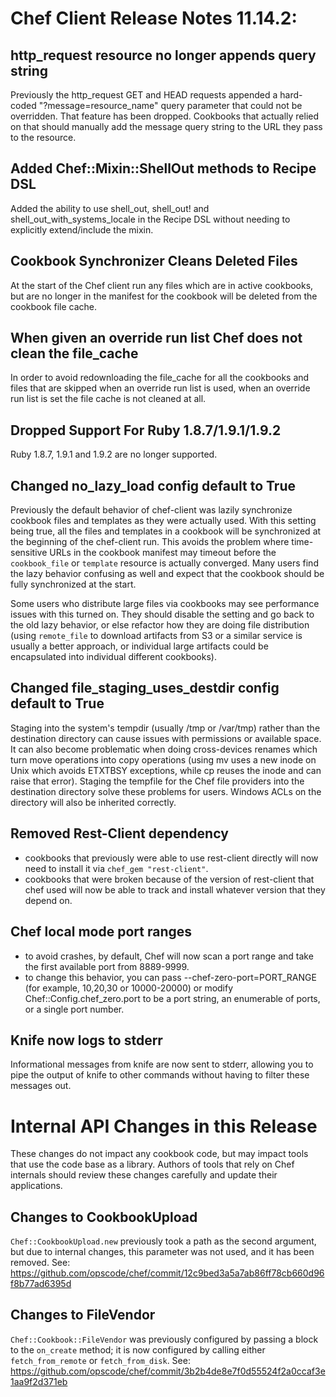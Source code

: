 # Chef Client Release Notes 11.14.2:

## http_request resource no longer appends query string

Previously the http_request GET and HEAD requests appended a hard-coded "?message=resource_name" 
query parameter that could not be overridden.  That feature has been dropped.  Cookbooks that
actually relied on that should manually add the message query string to the URL they pass to
the resource.

## Added Chef::Mixin::ShellOut methods to Recipe DSL

Added the ability to use shell_out, shell_out! and shell_out_with_systems_locale in the Recipe
DSL without needing to explicitly extend/include the mixin.

## Cookbook Synchronizer Cleans Deleted Files

At the start of the Chef client run any files which are in active cookbooks, but are no longer in the
manifest for the cookbook will be deleted from the cookbook file cache.

## When given an override run list Chef does not clean the file_cache

In order to avoid redownloading the file_cache for all the cookbooks and files that are skipped when an
override run list is used, when an override run list is set the file cache is not cleaned at all.

## Dropped Support For Ruby 1.8.7/1.9.1/1.9.2

Ruby 1.8.7, 1.9.1 and 1.9.2 are no longer supported.

## Changed no_lazy_load config default to True

Previously the default behavior of chef-client was lazily synchronize cookbook files and templates as
they were actually used.  With this setting being true, all the files and templates in a cookbook will
be synchronized at the beginning of the chef-client run.  This avoids the problem where time-sensitive
URLs in the cookbook manifest may timeout before the `cookbook_file` or `template` resource is actually
converged.  Many users find the lazy behavior confusing as well and expect that the cookbook should
be fully synchronized at the start.

Some users who distribute large files via cookbooks may see performance issues with this turned on.  They
should disable the setting and go back to the old lazy behavior, or else refactor how they are doing
file distribution (using `remote_file` to download artifacts from S3 or a similar service is usually a
better approach, or individual large artifacts could be encapsulated into individual different cookbooks).

## Changed file_staging_uses_destdir config default to True

Staging into the system's tempdir (usually /tmp or /var/tmp) rather than the destination directory can
cause issues with permissions or available space.  It can also become problematic when doing cross-devices
renames which turn move operations into copy operations (using mv uses a new inode on Unix which avoids
ETXTBSY exceptions, while cp reuses the inode and can raise that error).  Staging the tempfile for the
Chef file providers into the destination directory solve these problems for users.  Windows ACLs on the
directory will also be inherited correctly.

## Removed Rest-Client dependency

- cookbooks that previously were able to use rest-client directly will now need to install it via `chef_gem "rest-client"`.
- cookbooks that were broken because of the version of rest-client that chef used will now be able to track and install whatever
  version that they depend on.

## Chef local mode port ranges

- to avoid crashes, by default, Chef will now scan a port range and take the first available port from 8889-9999.
- to change this behavior, you can pass --chef-zero-port=PORT_RANGE (for example, 10,20,30 or 10000-20000) or modify Chef::Config.chef_zero.port to be a port string, an enumerable of ports, or a single port number.

## Knife now logs to stderr

Informational messages from knife are now sent to stderr, allowing you to pipe the output of knife to other commands without having to filter these messages out.

# Internal API Changes in this Release

These changes do not impact any cookbook code, but may impact tools that
use the code base as a library. Authors of tools that rely on Chef
internals should review these changes carefully and update their
applications.

## Changes to CookbookUpload

`Chef::CookbookUpload.new` previously took a path as the second
argument, but due to internal changes, this parameter was not used, and
it has been removed. See: https://github.com/opscode/chef/commit/12c9bed3a5a7ab86ff78cb660d96f8b77ad6395d

## Changes to FileVendor

`Chef::Cookbook::FileVendor` was previously configured by passing a
block to the `on_create` method; it is now configured by calling either
`fetch_from_remote` or `fetch_from_disk`. See: https://github.com/opscode/chef/commit/3b2b4de8e7f0d55524f2a0ccaf3e1aa9f2d371eb

